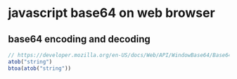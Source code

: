 # javascript base64 on web browser
## base64 encoding and decoding

```js
// https://developer.mozilla.org/en-US/docs/Web/API/WindowBase64/Base64_encoding_and_decoding
atob("string")
btoa(atob("string"))
```


